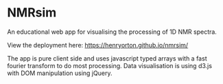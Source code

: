 # NMRsim

An educational web app for visualising the processing of 1D NMR spectra.

View the deployment here: https://henryorton.github.io/nmrsim/

The app is pure client side and uses javascript typed arrays with a fast fourier transform to do most processing. Data visualisation is using d3.js with DOM manipulation using jQuery.